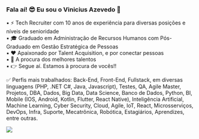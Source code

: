 ### Fala aí! 😎 Eu sou o Vinicius Azevedo 👋


▪ ⚡ Tech Recruiter com 10 anos de experiência para diversas posições e níveis de senioridade                                                                                     
▪ 🎓 Graduado em Administração de Recursos Humanos com Pós-Graduado em Gestão Estratégica de Pessoas                                                                                
▪ ❤️ Apaixonado por Talent Acquisition, e por conectar pessoas                                                                                                         
▪ 🔎 A procura dos melhores talentos                                                                                                                                   
▪ 👉 Segue aí. Estamos à procura de vocês!!

✅ Perfis mais trabalhados: Back-End, Front-End, Fullstack, em diversas linguagens (PHP, .NET C#, Java, Javascript), Testes, QA, Agile Master, Projetos, DBA, Dados, Big Data, Data Science, Banco de Dados, Python, BI, Mobile (IOS, Android, Kotlin, Flutter, React Native), Inteligência Artificial, Machine Learning, Cyber Security, Cloud, Agile, IoT, React, Microsserviços, DevOps, Infra, Suporte, Mecatrônica, Robótica, Estagiários, Aprendizes, entre outras.                                   
                                                                                                                    
                                                                




<a href="https://www.linkedin.com/in/vin%C3%ADciusazevedo/" target="_blank"><img src="https://img.shields.io/badge/-LinkedIn-%230077B5?style=for-the-badge&logo=linkedin&logoColor=white" target="_blank"></a> 
